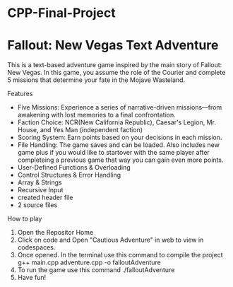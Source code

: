 # CPP-Final-Project
# Fallout: New Vegas Text Adventure

This is a text-based adventure game inspired by the main story of Fallout: New Vegas. In this game, you assume the role of the Courier and complete 5 missions that determine your fate in the Mojave Wasteland.

 Features

- Five Missions: Experience a series of narrative-driven missions—from awakening with lost memories to a final confrontation.
- Faction Choice: NCR(New California Republic), Caesar's Legion, Mr. House, and Yes Man (independent faction)
- Scoring System: Earn points based on your decisions in each mission.
- File Handling: The game saves and can be loaded. Also includes new game plus if you would like to startover with the same player after completeing a previous game that way you can gain even more points.
- User-Defined Functions & Overloading
- Control Structures & Error Handling
- Array & Strings
- Recursive Input
- created header file
- 2 source files


How to play
1. Open the Repositor Home
2. Click on code and Open "Cautious Adventure" in web to view in codespaces.
3. Once opened. In the terminal use this command to compile the project   g++ main.cpp adventure.cpp -o falloutAdventure
4. To run the game use this command    ./falloutAdventure
5. Have fun!
